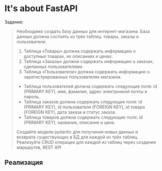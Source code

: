 # It's about FastAPI

Задание:
> Необходимо создать базу данных для интернет-магазина. База данных должна состоять из трёх таблиц: товары, заказы и пользователи.
> 1. Таблица «Товары» должна содержать информацию о доступных товарах, их описаниях и ценах.
> 2. Таблица «Заказы» должна содержать информацию о заказах, сделанных пользователями.
> 3. Таблица «Пользователи» должна содержать информацию о зарегистрированных пользователях магазина.
> - Таблица пользователей должна содержать следующие поля: id (PRIMARY KEY), имя, фамилия, адрес электронной почты и пароль.
> - Таблица заказов должна содержать следующие поля: id (PRIMARY KEY), id пользователя (FOREIGN KEY), id товара (FOREIGN KEY), дата заказа и статус заказа.
> - Таблица товаров должна содержать следующие поля: id (PRIMARY KEY), название, описание и цена.  
> 
> Создайте модели pydantic для получения новых данных и возврата существующих в БД для каждой из трёх таблиц.
> Реализуйте CRUD операции для каждой из таблиц через создание маршрутов, REST API

## Реализация

